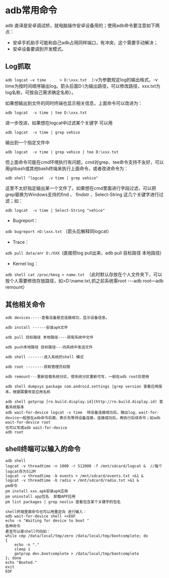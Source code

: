 # adb常用命令

adb 直译是安卓调试桥，就电脑操作安卓设备用的；使用adb命令要注意如下两点：

- 安卓手机助手可能和自己adb占用同样端口，有冲突，这个需要手动解决；
- 安卓设备要调到开发模式。

##   Log抓取



`adb logcat –v time      > D:\xxx.txt `（-v为参数规定log的输出格式，-v time为按时间顺序输出log。箭头后面D:\为输出路径，可以修改路径，xxx.txt为log名称，可按自己需求确定名称）。

如果想输出到文件的同时终端也显示相关信息，上面命令可以改进为：

```
adb logcat  -v time | tee D:\xxx.txt
```

进一步改进，如果想在logcat中过滤某个关键字 可以用

```
adb logcat  -v time | grep vehice
```

输出到一个指定文件中

```
adb logcat  -v time | grep vehice | tee D:\xxx.txt
```

但上面命令可能在cmd环境执行有问题，cmd对grep、tee命令支持不友好，可以用gitbash或其他bash终端来执行上面命令，或者改进命令为：

```
adb shell "logcat  -v time | grep vehice"  
```

这里不太好指定输出某一个文件了。如果想在cmd里面进行字段过滤，可以把grep替换为Windows支持的find 、 findstr 、Select-String 这几个关键字进行过滤；如：

```
adb logcat  -v time | Select-String "vehice"
```



- Bugreport：

`adb bugreport >D:\xxx.txt` （箭头后解释同logcat）

- Trace：

`adb pull data/anr D:/XXX `(直接把log pull出来，adb pull 目标路径 本地路径)

- Kernel log：

`adb shell cat /proc/kmsg > name.txt `（此时默认存放在个人文件夹下，可以按个人需要修改存放路径，如>D:\name.txt,抓之前系统需root ---adb root—adb remount）

##   其他相关命令

```
adb devices-----查看设备是否连接成功，显示设备信息。

adb install ------安装apk文件

adb pull 目标路径 本地路径----获取系统中文件

adb push本地路径 目标路径---向系统中发送文件

adb shell -------进入系统的shell 模式

adb root --------获取管理员权限

adb remount---重新挂载系统分区，使系统分区重新可写，一般在adb root后使用

adb shell dumpsys package com.android.settings |grep version 查看应用版本，根据需要改变应用名称

adb shell getprop [ro.build.display.id](http://ro.build.display.id) 查看系统版本
adb wait-for-device logcat -v time  待设备连接成功后，输出log，wait-for-device一般放在adb命令后面，表示先等待设备连接，连接成功后，再执行后续命令；如adb wait-for-device root
也可以写成adb wait-for-device 
adb root

```



## shell终端可以输入的命令

```
adb shell     
logcat -v threadtime -n 1000 -r 512000 -f /mnt/sdcard/logcat &  //每个logcat存为512M
logcat -v threadtime -b events > /mnt/sdcard/events.txt >&1 &
logcat -v threadtime -b radio > /mnt/sdcard/radio.txt >&1 &
pm命令
pm install xxx.apk安装apk应用
pm uninstall app包名  卸载APP应用
pm list packages | grep neolix 查看包含某个关键字的包名

shell终端里面命令也可以用重定向 进行输入：
adb wait-for-device shell <<EOF
echo -n "Waiting for device to boot "
各种命令
甚至可以是shell代码如：
while cmp /data/local/tmp/zero /data/local/tmp/bootcomplete; do 
{
    echo -n "."
    sleep 1
    getprop dev.bootcomplete > /data/local/tmp/bootcomplete
}; done
echo "Booted."
exit
EOF
```

